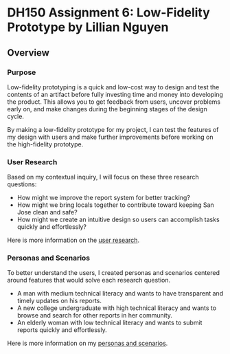 # DH150 Assignment 6: Low-Fidelity Prototype by Lillian Nguyen

## Overview

### Purpose 
Low-fidelity prototyping is a quick and low-cost way to design and test the contents of an artifact before fully investing time and money into developing the product. This allows you to get feedback from users, uncover problems early on, and make changes during the beginning stages of the design cycle. 

By making a low-fidelity prototype for my project, I can test the features of my design with users and make further improvements before working on the high-fidelity prototype.

### User Research
Based on my contextual inquiry, I will focus on these three research questions:
* How might we improve the report system for better tracking?
* How might we bring locals together to contribute toward keeping San Jose clean and safe?
* How might we create an intuitive design so users can accomplish tasks quickly and effortlessly?

Here is more information on the [user research](https://github.com/lilliannguyen97/DH150/blob/master/Assignments/A04/README.md).

### Personas and Scenarios
To better understand the users, I created personas and scenarios centered around features that would solve each research question.
* A man with medium technical literacy and wants to have transparent and timely updates on his reports.
* A new college undergraduate with high technical literacy and wants to browse and search for other reports in her community.
* An elderly woman with low technical literacy and wants to submit reports quickly and effortlessly.

Here is more information on my [personas and scenarios](https://github.com/lilliannguyen97/DH150/blob/master/Assignments/A05/README.md).
